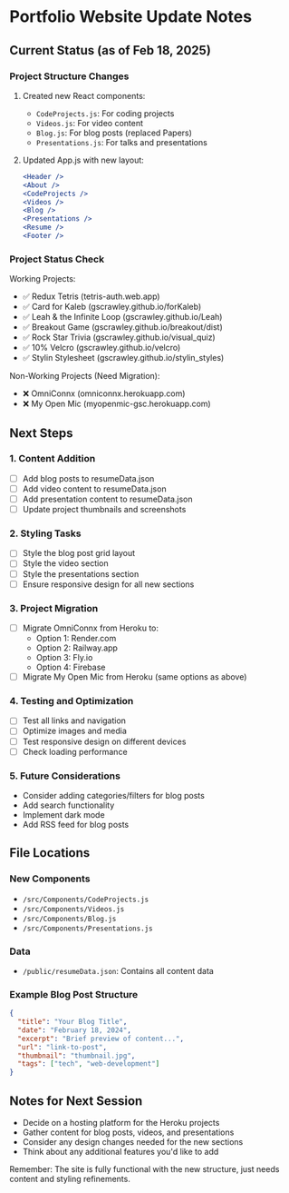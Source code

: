 # Portfolio Website Update Notes

## Current Status (as of Feb 18, 2025)

### Project Structure Changes
1. Created new React components:
   - `CodeProjects.js`: For coding projects
   - `Videos.js`: For video content
   - `Blog.js`: For blog posts (replaced Papers)
   - `Presentations.js`: For talks and presentations

2. Updated App.js with new layout:
   ```jsx
   <Header />
   <About />
   <CodeProjects />
   <Videos />
   <Blog />
   <Presentations />
   <Resume />
   <Footer />
   ```

### Project Status Check
Working Projects:
- ✅ Redux Tetris (tetris-auth.web.app)
- ✅ Card for Kaleb (gscrawley.github.io/forKaleb)
- ✅ Leah & the Infinite Loop (gscrawley.github.io/Leah)
- ✅ Breakout Game (gscrawley.github.io/breakout/dist)
- ✅ Rock Star Trivia (gscrawley.github.io/visual_quiz)
- ✅ 10% Velcro (gscrawley.github.io/velcro)
- ✅ Stylin Stylesheet (gscrawley.github.io/stylin_styles)

Non-Working Projects (Need Migration):
- ❌ OmniConnx (omniconnx.herokuapp.com)
- ❌ My Open Mic (myopenmic-gsc.herokuapp.com)

## Next Steps

### 1. Content Addition
- [ ] Add blog posts to resumeData.json
- [ ] Add video content to resumeData.json
- [ ] Add presentation content to resumeData.json
- [ ] Update project thumbnails and screenshots

### 2. Styling Tasks
- [ ] Style the blog post grid layout
- [ ] Style the video section
- [ ] Style the presentations section
- [ ] Ensure responsive design for all new sections

### 3. Project Migration
- [ ] Migrate OmniConnx from Heroku to:
  - Option 1: Render.com
  - Option 2: Railway.app
  - Option 3: Fly.io
  - Option 4: Firebase
- [ ] Migrate My Open Mic from Heroku (same options as above)

### 4. Testing and Optimization
- [ ] Test all links and navigation
- [ ] Optimize images and media
- [ ] Test responsive design on different devices
- [ ] Check loading performance

### 5. Future Considerations
- Consider adding categories/filters for blog posts
- Add search functionality
- Implement dark mode
- Add RSS feed for blog posts

## File Locations

### New Components
- `/src/Components/CodeProjects.js`
- `/src/Components/Videos.js`
- `/src/Components/Blog.js`
- `/src/Components/Presentations.js`

### Data
- `/public/resumeData.json`: Contains all content data

### Example Blog Post Structure
```json
{
  "title": "Your Blog Title",
  "date": "February 18, 2024",
  "excerpt": "Brief preview of content...",
  "url": "link-to-post",
  "thumbnail": "thumbnail.jpg",
  "tags": ["tech", "web-development"]
}
```

## Notes for Next Session
- Decide on a hosting platform for the Heroku projects
- Gather content for blog posts, videos, and presentations
- Consider any design changes needed for the new sections
- Think about any additional features you'd like to add

Remember: The site is fully functional with the new structure, just needs content and styling refinements.
